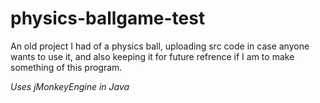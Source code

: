 # physics-ballgame-test
An old project I had of a physics ball, uploading src code in case anyone wants to use it, and also keeping it for future refrence if I am to make something of this program.

*Uses jMonkeyEngine in Java*

